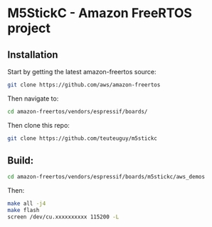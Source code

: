 # M5StickC - Amazon FreeRTOS project

## Installation

Start by getting the latest amazon-freertos source:
```bash
git clone https://github.com/aws/amazon-freertos
```

Then navigate to:
```bash
cd amazon-freertos/vendors/espressif/boards/
```

Then clone this repo:
```bash
git clone https://github.com/teuteuguy/m5stickc
```

## Build:
```bash
cd amazon-freertos/vendors/espressif/boards/m5stickc/aws_demos
```
Then:
```bash
make all -j4
make flash
screen /dev/cu.xxxxxxxxxx 115200 -L
```
